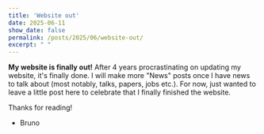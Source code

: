 ```yaml
---
title: 'Website out'
date: 2025-06-11
show_date: false
permalink: /posts/2025/06/website-out/
excerpt: " "
---
```


**My website is finally out!**
After 4 years procrastinating on updating my website, it's finally done.
I will make more "News" posts once I have news to talk about (most notably, talks, papers, jobs etc.).
For now, just wanted to leave a little post here to celebrate that I finally finished the website.

Thanks for reading!

- Bruno
